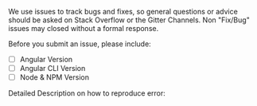 We use issues to track bugs and fixes, so general questions or advice should be asked on Stack Overflow or the Gitter Channels. Non "Fix/Bug" issues may closed without a formal response. 

Before you submit an issue, please include:

- [ ] Angular Version
- [ ] Angular CLI Version
- [ ] Node & NPM Version

Detailed Description on how to reproduce error:
